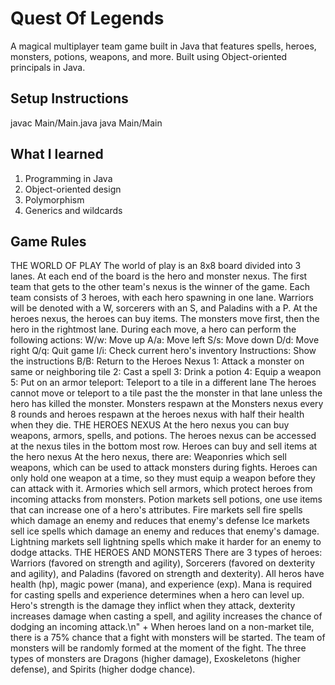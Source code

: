 # Quest Of Legends
A magical multiplayer team game built in Java that features spells, heroes, monsters, potions, weapons, and more. Built using Object-oriented principals in Java.

## Setup Instructions
javac Main/Main.java
java Main/Main

## What I learned
1. Programming in Java
2. Object-oriented design
3. Polymorphism
4. Generics and wildcards

## Game Rules
THE WORLD OF PLAY The world of play is an 8x8 board divided into 3 lanes. At each end of the board is the hero and monster nexus. The first team that gets to the other team's nexus is the winner of the game. Each team consists of 3 heroes, with each hero spawning in one lane. Warriors will be denoted with a W, sorcerers with an S, and Paladins with a P. At the heroes nexus, the heroes can buy items. The monsters move first, then the hero in the rightmost lane. During each move, a hero can perform the following actions: W/w: Move up A/a: Move left S/s: Move down D/d: Move right Q/q: Quit game I/i: Check current hero's inventory Instructions: Show the instructions B/B: Return to the Heroes Nexus 1: Attack a monster on same or neighboring tile 2: Cast a spell 3: Drink a potion 4: Equip a weapon 5: Put on an armor teleport: Teleport to a tile in a different lane The heroes cannot move or teleport to a tile past the the monster in that lane unless the hero has killed the monster. Monsters respawn at the Monsters nexus every 8 rounds and heroes respawn at the heroes nexus with half their health when they die.
THE HEROES NEXUS At the hero nexus you can buy weapons, armors, spells, and potions. The heroes nexus can be accessed at the nexus tiles in the bottom most row. Heroes can buy and sell items at the hero nexus At the hero nexus, there are: Weaponries which sell weapons, which can be used to attack monsters during fights. Heroes can only hold one weapon at a time, so they must equip a weapon before they can attack with it. Armories which sell armors, which protect heroes from incoming attacks from monsters. Potion markets sell potions, one use items that can increase one of a hero's attributes. Fire markets sell fire spells which damage an enemy and reduces that enemy's defense Ice markets sell ice spells which damage an enemy and reduces that enemy's damage. Lightning markets sell lightning spells which make it harder for an enemy to dodge attacks.
THE HEROES AND MONSTERS There are 3 types of heroes: Warriors (favored on strength and agility), Sorcerers (favored on dexterity and agility), and Paladins (favored on strength and dexterity). All heros have health (hp), magic power (mana), and experience (exp). Mana is required for casting spells and experience determines when a hero can level up. Hero's strength is the damage they inflict when they attack, dexterity increases damage when casting a spell, and agility increases the chance of dodging an incoming attack.\n" + When heroes land on a non-market tile, there is a 75% chance that a fight with monsters will be started. The team of monsters will be randomly formed at the moment of the fight. The three types of monsters are Dragons (higher damage), Exoskeletons (higher defense), and Spirits (higher dodge chance).
